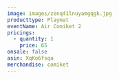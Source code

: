 ```yaml
---
image: images/zenq41lnuyamgqgk.jpg
producttype: Playmat
eventName: Air Comiket 2
pricings:
  - quantity: 1
    price: 65
onsale: false
asin: XqKo6fsqa
merchandise: comiket
---
```

